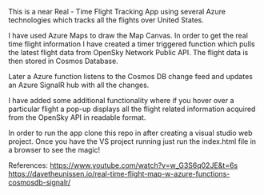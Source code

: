 This is a near Real - Time Flight Tracking App using several Azure technologies which tracks all the flights over United States.

I have used Azure Maps to draw the Map Canvas.
In order to get the real time flight information I have created a timer triggered function which pulls the latest flight data from OpenSky
Network Public API. The flight data is then stored in Cosmos Database.

Later a Azure function listens to the Cosmos DB change feed and updates an Azure SignalR hub with all the changes.

I have added some additional functionality where if you hover over a particular flight a pop-up displays all the flight related information
acquired from the OpenSky API in readable format.

In order to run the app clone this repo in after creating a visual studio web project. Once you have the VS project running just run the
index.html file in a browser to see the magic!


References: 
https://www.youtube.com/watch?v=w_G3S6q02JE&t=6s
https://davetheunissen.io/real-time-flight-map-w-azure-functions-cosmosdb-signalr/
